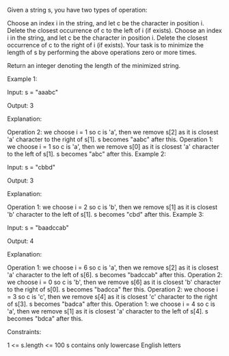 Given a string s, you have two types of operation:

Choose an index i in the string, and let c be the character in position i. Delete the closest occurrence of c to the left of i (if exists).
Choose an index i in the string, and let c be the character in position i. Delete the closest occurrence of c to the right of i (if exists).
Your task is to minimize the length of s by performing the above operations zero or more times.

Return an integer denoting the length of the minimized string.

 

Example 1:

Input: s = "aaabc"

Output: 3

Explanation:

Operation 2: we choose i = 1 so c is 'a', then we remove s[2] as it is closest 'a' character to the right of s[1].
s becomes "aabc" after this.
Operation 1: we choose i = 1 so c is 'a', then we remove s[0] as it is closest 'a' character to the left of s[1].
s becomes "abc" after this.
Example 2:

Input: s = "cbbd"

Output: 3

Explanation:

Operation 1: we choose i = 2 so c is 'b', then we remove s[1] as it is closest 'b' character to the left of s[1].
s becomes "cbd" after this.
Example 3:

Input: s = "baadccab"

Output: 4

Explanation:

Operation 1: we choose i = 6 so c is 'a', then we remove s[2] as it is closest 'a' character to the left of s[6].
s becomes "badccab" after this.
Operation 2: we choose i = 0 so c is 'b', then we remove s[6] as it is closest 'b' character to the right of s[0].
s becomes "badcca" fter this.
Operation 2: we choose i = 3 so c is 'c', then we remove s[4] as it is closest 'c' character to the right of s[3].
s becomes "badca" after this.
Operation 1: we choose i = 4 so c is 'a', then we remove s[1] as it is closest 'a' character to the left of s[4].
s becomes "bdca" after this.
 

Constraints:

1 <= s.length <= 100
s contains only lowercase English letters